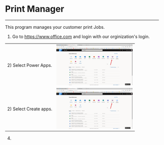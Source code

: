 # Print Manager
----------------------------

This program manages your customer print Jobs.


1)  Go to https://www.office.com and login with our orginization's login.

<Table>
  <tr>
    <td>2) Select Power Apps.</td><td><a href="images/office1.png"><img src="images/office1.png" width="250"></a></td>
  </tr>
    <tr>
    <td>2) Select Create apps.</td><td><a href="images/office1.png"><img src="images/office1.png" width="250"></a></td>
  </tr>
  
  
  </table>
 

4)
